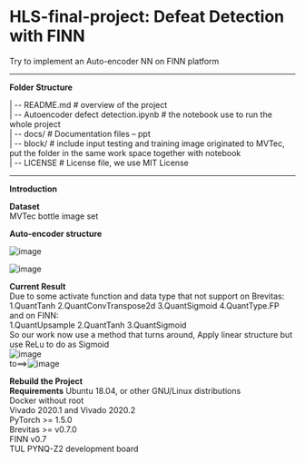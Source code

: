 # HLS-final-project: Defeat Detection with FINN
Try to implement an Auto-encoder NN on FINN platform
***
__Folder Structure__

| -- README.md		# overview of the project  
| -- Autoencoder defect detection.ipynb     # the notebook use to run the whole project  
| -- docs/			  # Documentation files – ppt  
| -- block/       # include input testing and training image originated to MVTec, put the folder in the same work space together with notebook   
| -- LICENSE		  # License file, we use MIT License

***

__Introduction__

__Dataset__  
MVTec bottle image set  

__Auto-encoder structure__  

![image](https://user-images.githubusercontent.com/102477116/175839660-c52c2e70-da2d-4754-94d3-c66d218d0aa3.png)

![image](https://user-images.githubusercontent.com/102477116/175839677-e02ee008-b107-4fa9-a72e-42415934c72f.png)

__Current Result__  
Due to some activate function and data type that not support on Brevitas:  
1.QuantTanh  2.QuantConvTranspose2d  3.QuantSigmoid  4.QuantType.FP  
and on FINN:  
1.QuantUpsample  2.QuantTanh  3.QuantSigmoid  
So our work now use a method that turns around, Apply linear structure but use ReLu to do as Sigmoid  
![image](https://user-images.githubusercontent.com/102477116/175840233-0a886761-cd2a-4eed-89f1-11de19f79f8e.png)  
to==>![image](https://user-images.githubusercontent.com/102477116/175840239-9db92f29-e69f-424c-a45b-fb5633e6afe2.png)



  



__Rebuild the Project__  
__Requirements__
Ubuntu 18.04, or other GNU/Linux distributions  
Docker without root  
Vivado 2020.1 and Vivado 2020.2  
PyTorch >= 1.5.0  
Brevitas >= v0.7.0  
FINN v0.7  
TUL PYNQ-Z2 development board
